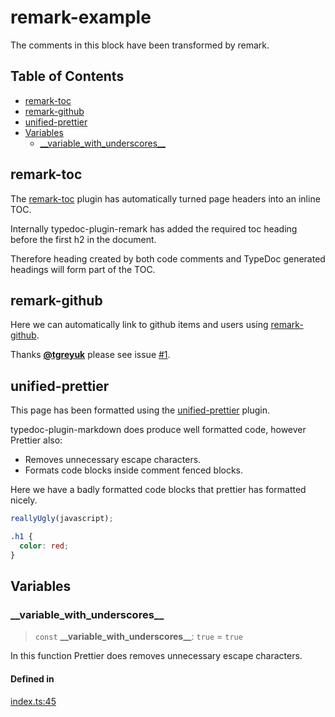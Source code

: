 # remark-example

The comments in this block have been transformed by remark.

## Table of Contents

- [remark-toc](#remark-toc)
- [remark-github](#remark-github)
- [unified-prettier](#unified-prettier)
- [Variables](#variables)
  - [\_\_variable_with_underscores\_\_](#__variable_with_underscores__)

## remark-toc

The [remark-toc](https://github.com/remarkjs/remark-toc) plugin has automatically turned page headers into an inline TOC.

Internally typedoc-plugin-remark has added the required toc heading before the first h2 in the document.

Therefore heading created by both code comments and TypeDoc generated headings will form part of the TOC.

## remark-github

Here we can automatically link to github items and users using [remark-github](https://github.com/remarkjs/remark-github).

Thanks [**@tgreyuk**](https://github.com/tgreyuk) please see issue [#1](https://github.com/typedoc2md/typedoc-plugin-markdown/issues/1).

## unified-prettier

This page has been formatted using the [unified-prettier](https://www.npmjs.com/package/unified-prettier) plugin.

typedoc-plugin-markdown does produce well formatted code, however Prettier also:

- Removes unnecessary escape characters.
- Formats code blocks inside comment fenced blocks.

Here we have a badly formatted code blocks that prettier has formatted nicely.

```js
reallyUgly(javascript);
```

```css
.h1 {
  color: red;
}
```

## Variables

### \_\_variable_with_underscores\_\_

> `const` **\_\_variable_with_underscores\_\_**: `true` = `true`

In this function Prettier does removes unnecessary escape characters.

#### Defined in

[index.ts:45](https://github.com/typedoc2md/typedoc-plugin-markdown-examples/blob/b80b40c4b7617bc48cb05414e6c656078be63721/examples/09-remark-example/src/index.ts#L45)
